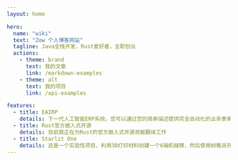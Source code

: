 ```yaml
---
layout: home

hero:
  name: "wiki"
  text: "Zow 个人博客网站"
  tagline: Java全栈开发，Rust爱好者，全职创业
  actions:
    - theme: brand
      text: 我的文章
      link: /markdown-examples
    - theme: alt
      text: 我的项目
      link: /api-examples

features:
  - title: EAIRP
    details: 下一代人工智能ERP系统，您可以通过您的简单描述提供完全自动化的业务表单操作，并且可以与GPT聊天、互动、咨询信息。
  - title: Rust官方嵌入式开源
    details: 目前我正在为Rust的官方嵌入式开源贡献翻译工作
  - title: Starlit One
    details: 这是一个实验性项目，利用3D打印材料创建一个6轴机械臂，然后使用树莓派开发一些简单的任务用于CV（计算机视觉）开发
---
```


